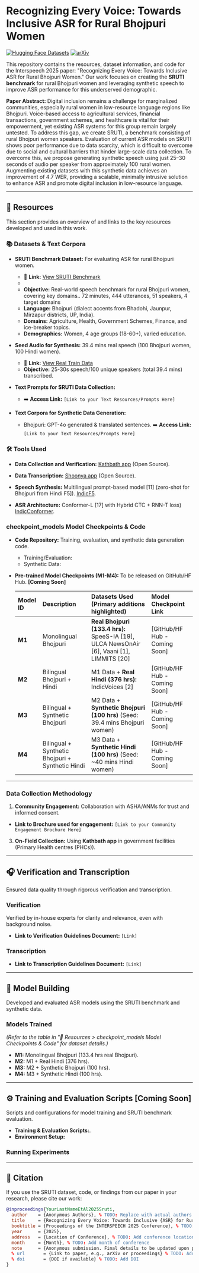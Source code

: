 # Recognizing Every Voice: Towards Inclusive ASR for Rural Bhojpuri Women


[![Hugging Face Datasets](https://img.shields.io/badge/%F0%9F%A4%97%20Hugging%20Face-Datasets-blue)](https://huggingface.co/datasets/YOUR_HF_DATASET_LINK_HERE)
[![arXiv](https://img.shields.io/badge/arXiv-PAPER_ID_HERE-b31b1b.svg)](https://arxiv.org/abs/PAPER_ID_HERE)

This repository contains the resources, dataset information, and code for the Interspeech 2025 paper: "Recognizing Every Voice: Towards Inclusive ASR for Rural Bhojpuri Women." Our work focuses on creating the **SRUTI benchmark** for rural Bhojpuri women and leveraging synthetic speech to improve ASR performance for this underserved demographic.

**Paper Abstract:**
Digital inclusion remains a challenge for marginalized communities, especially rural women in low-resource language regions like Bhojpuri. Voice-based access to agricultural services, financial transactions, government schemes, and healthcare is vital for their empowerment, yet existing ASR systems for this group remain largely untested. To address this gap, we create SRUTI, a benchmark consisting of rural Bhojpuri women speakers. Evaluation of current ASR models on SRUTI shows poor performance due to data scarcity, which is difficult to overcome due to social and cultural barriers that hinder large-scale data collection. To overcome this, we propose generating synthetic speech using just 25–30 seconds of audio per speaker from approximately 100 rural women. Augmenting existing datasets with this synthetic data achieves an improvement of 4.7 WER, providing a scalable, minimally intrusive solution to enhance ASR and promote digital inclusion in low-resource language.

---
## 🔗 Resources

This section provides an overview of and links to the key resources developed and used in this work.

### 📚 Datasets & Text Corpora

* **SRUTI Benchmark Dataset:** For evaluating ASR for rural Bhojpuri women.
    *  🤗 **Link:** [View SRUTI Benchmark](https://huggingface.co/datasets/SakshiJ/Rural_bhojpuri/viewer/default/benchmark)
   *
   * **Objective:** Real-world speech benchmark for rural Bhojpuri women, covering key domains.. 72 minutes, 444 utterances, 51 speakers, 4 target domains
   * **Language:** Bhojpuri (dialect accents from Bhadohi, Jaunpur, Mirzapur districts, UP, India).
   * **Domains:** Agriculture, Health, Government Schemes, Finance, and ice-breaker topics.
   * **Demographics:** Women, 4 age groups (18-60+), varied education.
* **Seed Audio for Synthesis:** 39.4 mins real speech (100 Bhojpuri women, 100 Hindi women).
    *  🤗 **Link:** [View Real Train Data](https://huggingface.co/datasets/SakshiJ/Rural_bhojpuri/viewer/default/train_real)
  * **Objective:** 25-30s speech/100 unique speakers (total 39.4 mins) transcribed.

* **Text Prompts for SRUTI Data Collection:**
    * ➡️ **Access Link:** `[Link to your Text Resources/Prompts Here]`
* **Text Corpora for Synthetic Data Generation:**
    * Bhojpuri: GPT-4o generated & translated sentences.  ➡️ **Access Link:** `[Link to your Text Resources/Prompts Here]`

### 🛠️ Tools Used

* **Data Collection and Verification:** [Kathbath app](https://ai4bharat.iitm.ac.in/tools/Kathbath) (Open Source).
* **Data Transcription:** [Shoonya app](https://ai4bharat.iitm.ac.in/tools/Shoonya) (Open Source).

* **Speech Synthesis:** Multilingual prompt-based model [11] (zero-shot for Bhojpuri from Hindi F5]). [IndicF5](https://huggingface.co/spaces/ai4bharat/IndicF5).
* **ASR Architecture:** Conformer-L [17] with Hybrid CTC + RNN-T loss) [IndicConformer](https://github.com/AI4Bharat/IndicConformerASR).

### checkpoint_models Model Checkpoints & Code

* **Code Repository:** Training, evaluation, and synthetic data generation code.
    * Training/Evaluation: 
    * Synthetic Data: 
* **Pre-trained Model Checkpoints (M1-M4):** To be released on GitHub/HF Hub. **[Coming Soon]**

    | Model ID | Description                                       | Datasets Used (Primary additions highlighted)                                                                 | Model Checkpoint Link         |
    | :------- | :------------------------------------------------ | :------------------------------------------------------------------------------------------------------------ | :---------------------------- |
    | **M1** | Monolingual Bhojpuri                              | **Real Bhojpuri (133.4 hrs):** SpeeS-IA [19], ULCA NewsOnAir [6], Vaani [1], LIMMITS [20]                       | [GitHub/HF Hub - Coming Soon] |
    | **M2** | Bilingual Bhojpuri + Hindi                        | M1 Data + **Real Hindi (376 hrs):** IndicVoices [2]                                                           | [GitHub/HF Hub - Coming Soon] |
    | **M3** | Bilingual + Synthetic Bhojpuri                  | M2 Data + **Synthetic Bhojpuri (100 hrs)** (Seed: 39.4 mins Bhojpuri women)                                     | [GitHub/HF Hub - Coming Soon] |
    | **M4** | Bilingual + Synthetic Bhojpuri + Synthetic Hindi | M3 Data + **Synthetic Hindi (100 hrs)** (Seed: ~40 mins Hindi women)                                          | [GitHub/HF Hub - Coming Soon] |

---


### Data Collection Methodology
1.  **Community Engagement:** Collaboration with ASHA/ANMs for trust and informed consent. 
   *  **Link to Brochure used for engagement:** `[Link to your Community Engagement Brochure Here]`
3.  **On-Field Collection:** Using **Kathbath app** in government facilities (Primary Health centres (PHCs)).



---
## 🎧 Verification and Transcription

Ensured data quality through rigorous verification and transcription.

### Verification
Verified by in-house experts for clarity and relevance, even with background noise.
   *  **Link to Verification Guidelines Document:** `[Link]`


### Transcription
   *  **Link to Transcription Guidelines Document:** `[Link]`

---
## 🤖 Model Building 

Developed and evaluated ASR models using the SRUTI benchmark and synthetic data.

### Models Trained
*(Refer to the table in "🔗 Resources > checkpoint_models Model Checkpoints & Code" for dataset details.)*
* **M1:** Monolingual Bhojpuri (133.4 hrs real Bhojpuri).
* **M2:** M1 + Real Hindi (376 hrs).
* **M3:** M2 + Synthetic Bhojpuri (100 hrs).
* **M4:** M3 + Synthetic Hindi (100 hrs).

---
## ⚙️ Training and Evaluation Scripts  **[Coming Soon]**

Scripts and configurations for model training and SRUTI benchmark evaluation.

* **Training & Evaluation Scripts:**.
* **Environment Setup:**
    

### Running Experiments


---
## 📜 Citation

If you use the SRUTI dataset, code, or findings from our paper in your research, please cite our work:

```bibtex
@inproceedings{YourLastNameEtAl2025Sruti,
  author    = {Anonymous Authors}, % TODO: Replace with actual authors upon de-anonymization
  title     = {Recognizing Every Voice: Towards Inclusive {ASR} for Rural Bhojpuri Women},
  booktitle = {Proceedings of the INTERSPEECH 2025 Conference}, % TODO: Verify conference name and proceedings
  year      = {2025},
  address   = {Location of Conference}, % TODO: Add conference location
  month     = {Month}, % TODO: Add month of conference
  note      = {Anonymous submission. Final details to be updated upon publication.}
  % url       = {Link to paper, e.g., arXiv or proceedings} % TODO: Add URL
  % doi       = {DOI if available} % TODO: Add DOI
}
